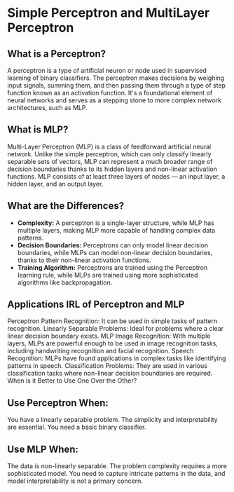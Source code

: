 # Simple Perceptron and MultiLayer Perceptron

## What is a Perceptron?

A perceptron is a type of artificial neuron or node used in supervised learning of binary classifiers. The perceptron makes decisions by weighing input signals, summing them, and then passing them through a type of step function known as an activation function. It's a foundational element of neural networks and serves as a stepping stone to more complex network architectures, such as MLP.

## What is MLP?

Multi-Layer Perceptron (MLP) is a class of feedforward artificial neural network. Unlike the simple perceptron, which can only classify linearly separable sets of vectors, MLP can represent a much broader range of decision boundaries thanks to its hidden layers and non-linear activation functions. MLP consists of at least three layers of nodes — an input layer, a hidden layer, and an output layer.

## What are the Differences?
* **Complexity:** A perceptron is a single-layer structure, while MLP has multiple layers, making MLP more capable of handling complex data patterns.
* **Decision Boundaries:** Perceptrons can only model linear decision boundaries, while MLPs can model non-linear decision boundaries, thanks to their non-linear activation functions.
* **Training Algorithm:** Perceptrons are trained using the Perceptron learning rule, while MLPs are trained using more sophisticated algorithms like backpropagation.

## Applications IRL of Perceptron and MLP
Perceptron
Pattern Recognition: It can be used in simple tasks of pattern recognition.
Linearly Separable Problems: Ideal for problems where a clear linear decision boundary exists.
MLP
Image Recognition: With multiple layers, MLPs are powerful enough to be used in image recognition tasks, including handwriting recognition and facial recognition.
Speech Recognition: MLPs have found applications in complex tasks like identifying patterns in speech.
Classification Problems: They are used in various classification tasks where non-linear decision boundaries are required.
When is it Better to Use One Over the Other?

## Use Perceptron When:
You have a linearly separable problem.
The simplicity and interpretability are essential.
You need a basic binary classifier.

## Use MLP When:
The data is non-linearly separable.
The problem complexity requires a more sophisticated model.
You need to capture intricate patterns in the data, and model interpretability is not a primary concern.
